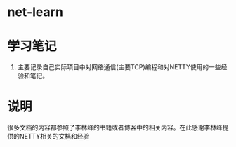 # net-learn
# 学习笔记 #
1. 主要记录自己实际项目中对网络通信(主要TCP)编程和对NETTY使用的一些经验和笔记。

# 说明 #
很多文档的内容都参照了李林峰的书籍或者博客中的相关内容。在此感谢李林峰提供的NETTY相关的文档和经验
